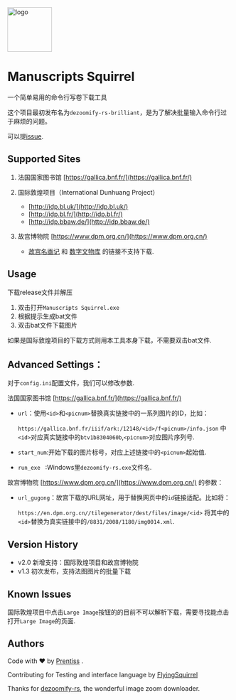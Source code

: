 
<div align="left">
    <a href="https://github.com/PrentissLiu/manuscripts-squirrel"><img height="100px" alt="logo" src="icon.ico"/></a>
<div>



# Manuscripts Squirrel

一个简单易用的命令行写卷下载工具

这个项目最初发布名为`dezoomify-rs-brilliant`，是为了解决批量输入命令行过于麻烦的问题。

可以提[issue](https://github.com/PrentissLiu/manuscripts-squirrel/issues/new).

## Supported Sites

1. 法国国家图书馆 [https://gallica.bnf.fr/](https://gallica.bnf.fr/)
   
2. 国际敦煌项目（International Dunhuang Project）
   -  [http://idp.bl.uk/](http://idp.bl.uk/) 
   -  [http://idp.bl.fr/](http://idp.bl.fr/) 
   -  [http://idp.bbaw.de/](http://idp.bbaw.de/)

3. 故宫博物院 [https://www.dpm.org.cn/](https://www.dpm.org.cn/)
   -  [故宫名画记](https://minghuaji.dpm.org.cn/) 和 [数字文物库](https://digicol.dpm.org.cn/) 的链接不支持下载.



## Usage
下载release文件并解压

1. 双击打开`Manuscripts Squirrel.exe`
2. 根据提示生成bat文件
3. 双击bat文件下载图片

如果是国际敦煌项目的下载方式则用本工具本身下载，不需要双击bat文件.



## Advanced Settings：

对于`config.ini`配置文件，我们可以修改参数.

法国国家图书馆 [https://gallica.bnf.fr/](https://gallica.bnf.fr/) 
- `url`：使用`<id>`和`<picnum>`替换真实链接中的一系列图片的ID，比如：

	`https://gallica.bnf.fr/iiif/ark:/12148/<id>/f<picnum>/info.json` 中`<id>`对应真实链接中的`btv1b8304060b`,`<picnum>`对应图片序列号.


- `start_num`:开始下载的图片标号，对应上述链接中的`<picnum>`起始值.

- `run_exe ` :Windows里`dezoomify-rs.exe`文件名.

故宫博物院 [https://www.dpm.org.cn/](https://www.dpm.org.cn/) 的参数：

- `url_gugong`：故宫下载的URL网址，用于替换网页中的`id`链接适配。比如将：

	`https://en.dpm.org.cn//tilegenerator/dest/files/image/<id>` 将其中的`<id>`替换为真实链接中的`/8831/2008/1180/img0014.xml`.

## Version History


- v2.0 新增支持：国际敦煌项目和故宫博物院
- v1.3 初次发布，支持法图图片的批量下载
  

## Known Issues

国际敦煌项目中点击`Large Image`按钮的的目前不可以解析下载，需要寻找能点击打开`Large Image`的页面.


## Authors

Code with ❤️  by [Prentiss](https://github.com/PrentissLiu) .

Contributing for Testing and interface language by [FlyingSquirrel](http://hamsterstowerofbabel.net/)

Thanks for [dezoomify-rs](https://github.com/lovasoa/dezoomify-rs), the wonderful image zoom downloader.
